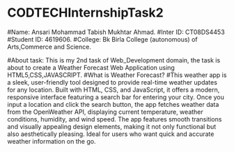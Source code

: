 # CODTECHInternshipTask2
#Name: Ansari Mohammad Tabish Mukhtar Ahmad.
#Inter ID: CT08DS4453 
#Student ID: 4619606.
#College: Bk Birla College (autonomous) of Arts,Commerce and Science.



#About task: This is my 2nd task of Web_Development domain, the task is about to create a Weather Forecast Web Application using HTML5,CSS,JAVASCRIPT.
#What is Weather Forecast?
#This weather app is a sleek, user-friendly tool designed to provide real-time weather updates for any location. Built with HTML, CSS, and JavaScript, it offers a modern, responsive interface featuring a search bar for entering your city. Once you input a location and click the search button, the app fetches weather data from the OpenWeather API, displaying current temperature, weather conditions, humidity, and wind speed. The app features smooth transitions and visually appealing design elements, making it not only functional but also aesthetically pleasing. Ideal for users who want quick and accurate weather information on the go.
